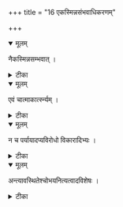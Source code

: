 +++
title = "16 एकस्मिन्नसंभवाधिकरणम्"

+++


<details open><summary>मूलम्</summary>

नैकस्मिन्नसम्भवात् ।
</details>



<details><summary>टीका</summary>

एकस्मिन्नेव युगपदस्ति-नास्त्यादिशंसनम् । भिन्नाभिन्नत्ववादश्चासंभवात्तु निरस्यते ॥ [205]
</details>



<details open><summary>मूलम्</summary>

एवं चात्माकार्त्स्न्यम् ।
</details>



<details><summary>टीका</summary>

तद्देहपरिमाणत्वे ह्यात्मनोऽपूर्णता भवेत् । गजदेहस्थितस्याजतनुं प्रविशस्तदा ॥ [206]
</details>



<details open><summary>मूलम्</summary>

न च पर्यायादप्यविरोधो विकारादिभ्यः ।
</details>



<details><summary>टीका</summary>

अवस्थान्तरयोगेऽपि ह्यविरोधो न सिद्ध्यति । आत्मनोऽपि विकारित्वे घटादेस्तुल्यता भवेत् ॥ [207]
</details>



<details open><summary>मूलम्</summary>

अन्त्यावस्थितेश्चोभयनित्यत्वादविशेषः ।
</details>



<details><summary>टीका</summary>

मुक्तात्मपरिमाणस्य मुक्तस्याप्यात्मनस्तथा । नित्यत्वादुभयोर्जीवः न देहपरिमाणवान् ॥ [208]
</details>

